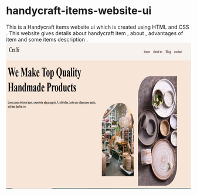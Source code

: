 # handycraft-items-website-ui
This is a Handycraft items website ui which is created using HTML and CSS . This website gives details about handycraft item , about , advantages of item and some items description .
<img src = "https://github.com/1SiddhantSingh/handycraft-items-website-ui/blob/605bdeea6572b90ff737762475488d28cc9295d1/wesite-images/header.png" height = 400px and width =800px >
